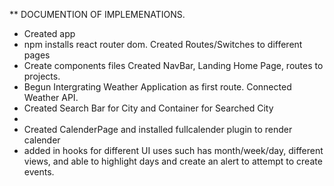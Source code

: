 



** DOCUMENTION OF IMPLEMENATIONS.

- Created app 
- npm installs react router dom.  Created Routes/Switches to different pages
- Create components files Created NavBar,  Landing Home Page, routes to projects.
- Begun Intergrating Weather Application as first route. Connected Weather API.
- Created Search Bar for City and Container for Searched City
- 
- Created CalenderPage and installed fullcalender plugin to render calender
- added in hooks for different UI uses such has month/week/day, different views, and able to highlight days and create an alert to attempt to create events.

